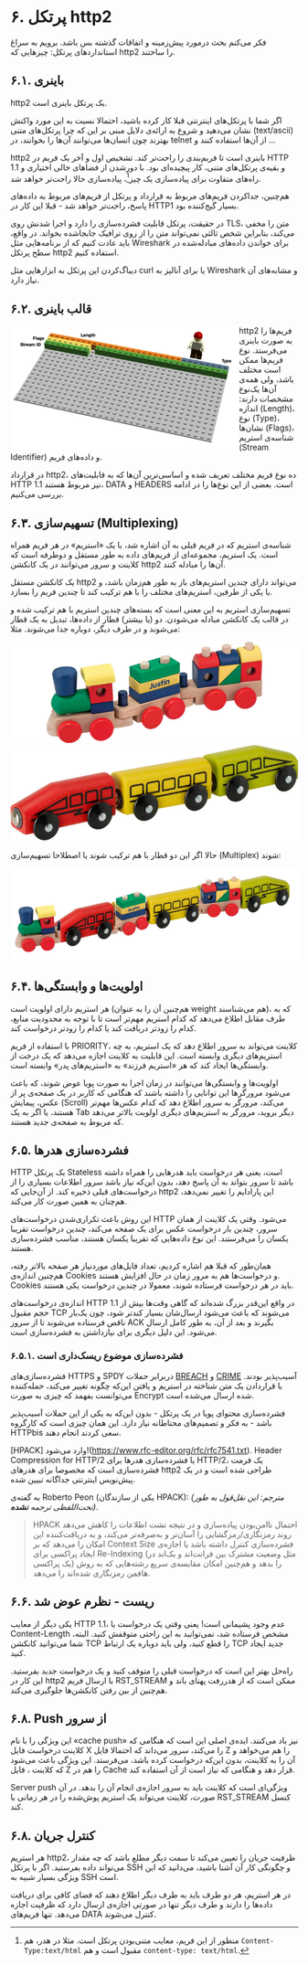 # ۶. پرتکل http2

فکر می‌کنم بحث درمورد پیش‌زمینه و اتفاقات گذشته بس باشد. برویم به سراغ استانداردهای پرتکل: چیزهایی که http2 را ساختند.

## ۶.۱. باینری

http2 یک پرتکل باینری است.

اگر شما با پرتکل‌های اینترنتی قبلا کار کرده باشید، احتمالا نسبت به این مورد واکنش نشان می‌دهید و شروع به ارائه‌ی دلایل مبنی بر این که چرا پرتکل‌های متنی (text/ascii) بهترند چون انسان‌ها می‌توانند آن‌ها را بخوانند، در telnet از آن‌ها استفاده کنند و ...

http2 باینری است تا فریم‌بندی را راحت‌تر کند. تشخیص اول و آخر یک فریم در HTTP 1.1 و بقیه‌ی پرتکل‌های متنی، کار پیچیده‌ای بود. با دور‌شدن از فضاهای خالی اختیاری و راه‌های متفاوت برای پیاده‌سازی یک چیز[^1]، پیاده‌سازی حالا راحت‌تر خواهد شد.

هم‌چنین، جدا‌کردن فریم‌های مربوط به قرارداد و پرتکل از فریم‌های مربوط به داده‌های پاسخ، راحت‌تر خواهد شد - قبلا این کار در HTTP1 بسیار گیج‌کننده بود.

در حقیقت، پرتکل قابلیت فشرده‌سازی را دارد و اجرا شدنش روی TLS، متن را مخفی می‌کند، بنابراین شخص ثالثی نمی‌تواند متن را از روی ترافیک جابجا‌شده بخواند. در واقع، باید عادت کنیم که از برنامه‌هایی مثل Wireshark برای خواندن داده‌های مبادله‌شده در سطح پرتکل http2 استفاده کنیم.

دیباگ‌کردن این پرتکل به ابزارهایی مثل curl یا برای آنالیز به Wireshark و مشابه‌های آن نیاز دارد.

## ۶.۲. قالب باینری

<img style="float: left;" src="https://raw.githubusercontent.com/bagder/http2-explained/master/images/frame-layout.png" />

http2 فریم‌ها را به صورت باینری می‌فرستد. نوع فریم‌ها ممکن است مختلف باشد، ولی همه‌ی آن‌ها یک‌نوع مشخصات دارند: اندازه (Length)، نوع (Type)، نشان‌ها (Flags)، شناسه‌ی استریم (Stream Identifier) و داده‌های فریم.

در قرارداد http2، ده نوع فریم مختلف تعریف شده و اساسی‌ترین آن‌ها که به قابلیت‌های HTTP 1.1 نیز مربوط هستند، DATA و HEADERS است. بعضی از این نوع‌ها را در ادامه بررسی می‌کنیم.

## ۶.۳. تسهیم‌سازی (Multiplexing)

شناسه‌ی استریم که در فریم قبلی به آن اشاره شد، با یک «استریم» در هر فریم همراه است. یک استریم، مجموعه‌ای از فریم‌های داده به طور مستقل و دوطرفه است که کلاینت و سرور می‌توانند در یک کانکشن http2 آن‌ها را مبادله کنند.

یک کانکشن مستقل http2 می‌تواند دارای چندین استریم‌های باز به طور هم‌زمان باشد، و یا یکی از طرفین، استریم‌های مختلف را با هم ترکیب کند تا چندین فریم را بسازد.

تسهیم‌سازی استریم به این معنی است که بسته‌های چندین استریم با هم ترکیب شده و در قالب یک کانکشن مبادله می‌شودن. دو (یا بیشتر) قطار از داده‌ها، تبدیل به یک قطار می‌شوند و در طرف دیگر، دوباره جدا می‌شوند. مثلا:

![یک قطار](https://raw.githubusercontent.com/bagder/http2-explained/master/images/train-justin.jpg)
![قطار دیگر](https://raw.githubusercontent.com/bagder/http2-explained/master/images/train-ikea.jpg)

حالا اگر این دو قطار با هم ترکیب شوند یا اصطلاحا تسهیم‌سازی (Multiplex) شوند:

![قطار ترکیب‌شده](https://raw.githubusercontent.com/bagder/http2-explained/master/images/train-multiplexed.jpg)

## ۶.۴. اولویت‌ها و وابستگی‌ها

هر استریم دارای اولویت است (هم‌چنین آن را به عنوان weight هم می‌شناسند)، که به طرف مقابل اطلاع می‌دهد که کدام استریم مهم‌تر است تا با توجه به محدودیت منابع، کدام را زودتر دریافت کند یا کدام را زودتر درخواست کند.

با استفاده از فریم PRIORITY، کلاینت می‌تواند به سرور اطلاع دهد که یک استریم، به چه استریم‌های دیگری وابسته است. این قابلیت به کلاینت اجازه می‌دهد که یک درخت از وابستگی‌ها ایجاد کند که هر «استریم فرزند» به «استریم‌های پدر» وابسته است.

اولویت‌ها و وابستگی‌ها می‌توانند در زمان اجرا به صورت پویا عوض شوند، که باعث می‌شود مرورگرها این توانایی را داشته باشند که هنگامی که کاربر در یک صفحه‌ی پر از عکس، پیمایش (Scroll) می‌کند، مرورگر به سرور اطلاع دهد که کدام عکس‌ها مهم‌تر هستند، یا اگر به یک Tab دیگر بروید، مرورگر به استریم‌های دیگری اولویت بالاتر می‌دهد که مربوط به صفحه‌ی جدید هستند.

## ۶.۵. فشرده‌سازی هدرها

HTTP یک پرتکل Stateless است، یعنی هر درخواست باید هدرهایی را همراه داشته باشد تا سرور بتواند به آن پاسخ دهد، بدون این‌که نیاز باشد سرور اطلاعات بسیاری را از درخواست‌های قبلی ذخیره کند. از آن‌جایی که http2 این پارادایم را تغییر نمی‌دهد، هم‌چنان به همین صورت کار می‌کند.

این روش باعث تکراری‌شدن درخواست‌های HTTP می‌شود. وقتی یک کلاینت از همان سرور، چندین بار درخواست عکس برای یک صفحه می‌کند، چندین درخواست تقریبا یکسان را می‌فرستند. این نوع داده‌هایی که تقریبا یکسان هستند، مناسب فشرده‌سازی هستند.

همان‌طور که قبلا هم اشاره کردیم، تعداد فایل‌های موردنیاز هر صفحه بالاتر رفته، هم‌چنین اندازه‌ی Cookies و درخواست‌ها هم به مرور زمان در حال افزایش هستند. Cookies باید در هر درخواست فرستاده شوند، معمولا در چندین درخواست یکی هستند.

اندازه‌ی درخواست‌های HTTP 1.1 در واقع این‌قدر بزرگ شده‌اند که گاهی وقت‌ها بیش از حجم مقبول TCP می‌شوند که باعث می‌شود ارسال‌شان بسیار کند‌تر شود، چون یک‌بار ناقص فرستاده می‌شوند تا از سرور ACK بگیرند و بعد از آن، به طور کامل ارسال می‌شود. این دلیل دیگری برای نیاز‌داشتن به فشرده‌سازی است.

### ۶.۵.۱. فشرده‌سازی موضوع ریسک‌داری است

فشرده‌سازی‌های HTTPS و SPDY دربرابر حملات [BREACH](https://en.wikipedia.org/wiki/BREACH_%28security_exploit%29) و [CRIME](https://en.wikipedia.org/wiki/CRIME) آسیب‌پذیر بودند. با قرار‌دادن یک متن شناخته در استریم و یافتن این‌که چگونه تغییر می‌کند، حمله‌کننده می‌توانست بفهمد که چیزی به صورت Encrypt شده ارسال می‌شده است.

فشرده‌سازی محتوای پویا در یک پرتکل - بدون این‌که به یکی از این حملات آسیب‌پذیر باشد - به فکر و تصمیم‌های محتاطانه نیاز دارد. این همان چیزی است که کارگروه HTTPbis سعی کردند انجام دهند.

[HPACK] وارد می‌شود!(https://www.rfc-editor.org/rfc/rfc7541.txt). Header Compression for HTTP/2 یا فشرده‌سازی هدرها برای HTTP/2، یک فرمت فشرده‌سازی است که مخصوصا برای هدرهای http2 طراحی شده است و در یک پیش‌نویس اینترنتی جداگانه تبیین شده.

به گفته‌ی Roberto Peon (یکی از سازندگان HPACK): *(مترجم: این نقل‌قول به طور تحت‌اللفظی ترجمه **نشده**)*.

> HPACK احتمال نا‌امن‌بودن پیاده‌سازی و در نتیجه نشت اطلاعات را کاهش می‌دهد روند رمزنگاری/رمزگشایی را آسان‌تر و به‌صرفه‌تر می‌کند، و به دریافت‌کننده این امکان را می‌دهد که بر Context Size فشرده‌سازی کنترل داشته باشد یا اجازه‌ی ایجاد پراکسی برای Re-Indexing (مثل وضعیت مشترک بین فرانت‌اند و بک‌اند در یک پراکسی) را بدهد و هم‌چنین امکان مقایسه‌ی سریع رشته‌هایی که به روش هافمن رمزنگاری شده‌اند را می‌دهد.

## ۶.۶. ریست - نظرم عوض شد

یکی دیگر از معایب HTTP 1.1، عدم وجود پشیمانی است! یعنی وقتی یک درخواست با Content-Length  مشخص فرستاده شد، نمی‌توانید به این راحتی متوقفش کنید. البته، شما می‌توانید کانکشن TCP را قطع کنید، ولی باید دوباره یک ارتباط TCP جدید ایجاد کنید.

راه‌حل بهتر این است که درخواست قبلی را متوقف کنید و یک درخواست جدید بفرستید. این کار در http2 با ارسال فریم RST_STREAM ممکن است که از هدر‌رفت پهنای باند و هم‌چنین از بین رفتن کانکشن‌ها جلوگیری می‌کند.

## ۶.۸. Push از سرور

این ویژگی را با نام «cache push» نیز یاد می‌کنند. ایده‌ی اصلی این است که هنگامی که کلاینت درخواست فایل X را می‌کند، سرور می‌داند که احتمالا فایل Z را هم می‌خواهد و آن را به کلاینت،‌ بدون این‌که درخواست کرده باشد، می‌فرستد. این ویژگی باعث می‌شود که کلاینت ، فایل Z را هم در Cache قرار دهد و هنگامی که نیاز است از آن استفاده کند.

Server push ویژگی‌ای است که کلاینت باید به سرور اجازه‌ی انجام آن را بدهد. در آن صورت، کلاینت می‌تواند یک استریم پوش‌شده را در هر زمانی با RST_STREAM کنسل کند.

## ۶.۸. کنترل جریان

هر استریم http2، ظرفیت جریان را تعیین می‌کند تا سمت دیگر مطلع باشد که چه مقدار می‌تواند داده بفرستید. اگر با پرتکل SSH و چگونگی کار آن آشنا باشید، می‌دانید که این ویژگی بسیار شبیه به SSH است.

در هر استریم، هر دو طرف باید به طرف دیگر اطلاع دهند که فضای کافی برای دریافت داده‌ها را دارند و طرف دیگر تنها در صورتی اجازه‌ی ارسال دارد که ظرفیت اجازه می‌دهد. تنها فریم‌های DATA کنترل می‌شوند.

[^1]: منظور از این فریم، معایب متنی‌بودن پرتکل است. مثلا در هدر، هم `Content-Type:text/html` مقبول است و هم `content-type: text/html`.
